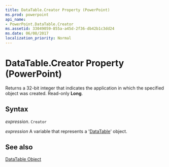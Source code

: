 ```yaml
---
title: DataTable.Creator Property (PowerPoint)
ms.prod: powerpoint
api_name:
- PowerPoint.DataTable.Creator
ms.assetid: 33049059-855a-a45d-2f36-db42b1c3dd24
ms.date: 06/08/2017
localization_priority: Normal
---
```



# DataTable.Creator Property (PowerPoint)

Returns a 32-bit integer that indicates the application in which the specified object was created. Read-only  **Long**.


## Syntax

 _expression_. `Creator`

_expression_ A variable that represents a '[DataTable](PowerPoint.DataTable.md)' object.


## See also


[DataTable Object](PowerPoint.DataTable.md)

